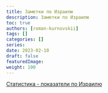 ```yaml
---
title: Заметки по Израилю
description: Заметки по Израилю
toc: true
authors: [roman-kurnovskii]
tags: []
categories: []
series:
date: 2023-02-10
draft: false
featuredImage:
weight: 100
---
```


[Статистика - показатели по Израилю](https://ru.tradingeconomics.com/israel/rating)

